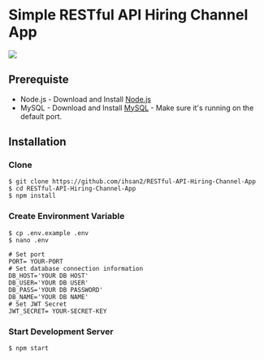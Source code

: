 # Simple RESTful API Hiring Channel App
![](https://img.shields.io/badge/Dependencies-Express-green.svg)


## Prerequiste
- Node.js - Download and Install [Node.js](https://nodejs.org/en/)
- MySQL - Download and Install [MySQL](https://www.mysql.com/downloads/) - Make sure it's running on the default port.  

## Installation
### Clone
```
$ git clone https://github.com/ihsan2/RESTful-API-Hiring-Channel-App
$ cd RESTful-API-Hiring-Channel-App
$ npm install
```

### Create Environment Variable
```
$ cp .env.example .env
$ nano .env
```

```
# Set port
PORT= YOUR-PORT
# Set database connection information
DB_HOST='YOUR DB HOST'
DB_USER='YOUR DB USER'
DB_PASS='YOUR DB PASSWORD'
DB_NAME='YOUR DB NAME'
# Set JWT Secret
JWT_SECRET= YOUR-SECRET-KEY
```
### Start Development Server
```
$ npm start
```

